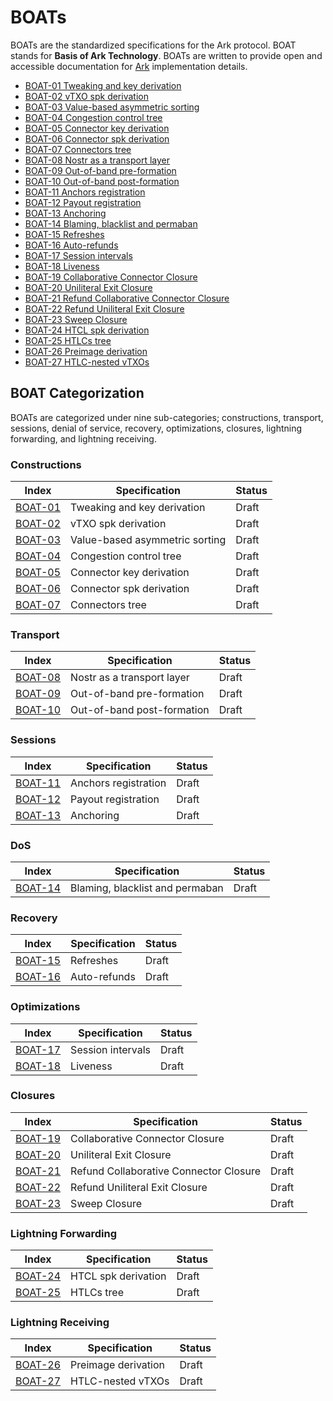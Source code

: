 # BOATs

BOATs are the standardized specifications for the Ark protocol. BOAT stands for **Basis of Ark Technology**. BOATs are written to provide open and accessible documentation for [Ark](https://arkpill.me) implementation details.

- [BOAT-01 Tweaking and key derivation](01.md)
- [BOAT-02 vTXO spk derivation](02.md)
- [BOAT-03 Value-based asymmetric sorting](03.md)
- [BOAT-04 Congestion control tree](04.md)
- [BOAT-05 Connector key derivation](05.md)
- [BOAT-06 Connector spk derivation](06.md)
- [BOAT-07 Connectors tree](07.md)
- [BOAT-08 Nostr as a transport layer](08.md)
- [BOAT-09 Out-of-band pre-formation](09.md)
- [BOAT-10 Out-of-band post-formation](10.md)
- [BOAT-11 Anchors registration](11.md)
- [BOAT-12 Payout registration](12.md)
- [BOAT-13 Anchoring](13.md)
- [BOAT-14 Blaming, blacklist and permaban](14.md)
- [BOAT-15 Refreshes](15.md)
- [BOAT-16 Auto-refunds](16.md)
- [BOAT-17 Session intervals](17.md)
- [BOAT-18 Liveness](18.md)
- [BOAT-19 Collaborative Connector Closure](19.md)
- [BOAT-20 Uniliteral Exit Closure](20.md)
- [BOAT-21 Refund Collaborative Connector Closure](21.md)
- [BOAT-22 Refund Uniliteral Exit Closure](22.md)
- [BOAT-23 Sweep Closure](23.md)
- [BOAT-24 HTCL spk derivation](24.md)
- [BOAT-25 HTLCs tree](25.md)
- [BOAT-26 Preimage derivation](26.md)
- [BOAT-27 HTLC-nested vTXOs](27.md)

## BOAT Categorization
BOATs are categorized under nine sub-categories; constructions, transport, sessions, denial of service, recovery, optimizations, closures, lightning forwarding, and lightning receiving.

### Constructions
| Index  | Specification                                      | Status     |
|------- |----------------------------------------------------|------------|
| [BOAT-01](01.md)   |  Tweaking and key derivation                | Draft      |
| [BOAT-02](02.md)   | vTXO spk derivation              | Draft      |
| [BOAT-03](03.md)   | Value-based asymmetric sorting   | Draft      |
| [BOAT-04](04.md)   | Congestion control tree   | Draft      |
| [BOAT-05](05.md)   | Connector key derivation   | Draft      |
| [BOAT-06](06.md)   | Connector spk derivation   | Draft      |
| [BOAT-07](07.md)   | Connectors tree   | Draft      |

### Transport
| Index  | Specification                                      | Status     |
|------- |----------------------------------------------------|------------|
| [BOAT-08](08.md)   | Nostr as a transport layer                            | Draft      |
| [BOAT-09](09.md)   | Out-of-band pre-formation                    | Draft      |
| [BOAT-10](10.md)   | Out-of-band post-formation                         | Draft      |

### Sessions
| Index  | Specification                                      | Status     |
|------- |----------------------------------------------------|------------|
| [BOAT-11](11.md)   | Anchors registration                          | Draft      |
| [BOAT-12](12.md)   | Payout registration                      | Draft      |
| [BOAT-13](13.md)   | Anchoring              | Draft      |

### DoS
| Index  | Specification                                      | Status     |
|------- |----------------------------------------------------|------------|
| [BOAT-14](14.md)   | Blaming, blacklist and permaban                          | Draft      |

### Recovery
| Index  | Specification                                      | Status     |
|------- |----------------------------------------------------|------------|
| [BOAT-15](15.md)   | Refreshes                          | Draft      |
| [BOAT-16](16.md)   | Auto-refunds                          | Draft      |

### Optimizations
| Index  | Specification                                      | Status     |
|------- |----------------------------------------------------|------------|
| [BOAT-17](17.md)   | Session intervals                          | Draft      |
| [BOAT-18](18.md)   | Liveness                         | Draft      |

### Closures
| Index  | Specification                                      | Status     |
|------- |----------------------------------------------------|------------|
| [BOAT-19](19.md)   | Collaborative Connector Closure                          | Draft      |
| [BOAT-20](20.md)   | Uniliteral Exit Closure                         | Draft      |
| [BOAT-21](21.md)   | Refund Collaborative Connector Closure                          | Draft      |
| [BOAT-22](22.md)   | Refund Uniliteral Exit Closure                         | Draft      |
| [BOAT-23](23.md)   | Sweep Closure                          | Draft      |

### Lightning Forwarding
| Index  | Specification                                      | Status     |
|------- |----------------------------------------------------|------------|
| [BOAT-24](24.md)   | HTCL spk derivation                          | Draft      |
| [BOAT-25](25.md)   | HTLCs tree                         | Draft      |

### Lightning Receiving
| Index  | Specification                                      | Status     |
|------- |----------------------------------------------------|------------|
| [BOAT-26](26.md)   | Preimage derivation                          | Draft      |
| [BOAT-27](27.md)   | HTLC-nested vTXOs                         | Draft      |
